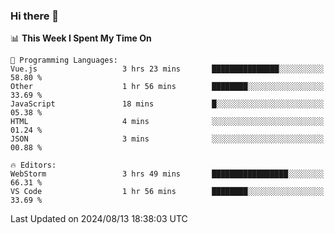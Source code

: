 ### Hi there 👋

<!--
**asdf12303116/asdf12303116** is a ✨ _special_ ✨ repository because its `README.md` (this file) appears on your GitHub profile.

Here are some ideas to get you started:

- 🔭 I’m currently working on ...
- 🌱 I’m currently learning ...
- 👯 I’m looking to collaborate on ...
- 🤔 I’m looking for help with ...
- 💬 Ask me about ...
- 📫 How to reach me: ...
- 😄 Pronouns: ...
- ⚡ Fun fact: ...
-->

<!--START_SECTION:waka-->
📊 **This Week I Spent My Time On** 

```text
💬 Programming Languages: 
Vue.js                   3 hrs 23 mins       ███████████████░░░░░░░░░░   58.80 % 
Other                    1 hr 56 mins        ████████░░░░░░░░░░░░░░░░░   33.69 % 
JavaScript               18 mins             █░░░░░░░░░░░░░░░░░░░░░░░░   05.38 % 
HTML                     4 mins              ░░░░░░░░░░░░░░░░░░░░░░░░░   01.24 % 
JSON                     3 mins              ░░░░░░░░░░░░░░░░░░░░░░░░░   00.88 % 

🔥 Editors: 
WebStorm                 3 hrs 49 mins       █████████████████░░░░░░░░   66.31 % 
VS Code                  1 hr 56 mins        ████████░░░░░░░░░░░░░░░░░   33.69 % 
```


 Last Updated on 2024/08/13 18:38:03 UTC
<!--END_SECTION:waka-->
